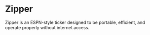 # Zipper
Zipper is an ESPN-style ticker designed to be portable, efficient, and operate properly without internet access. 
